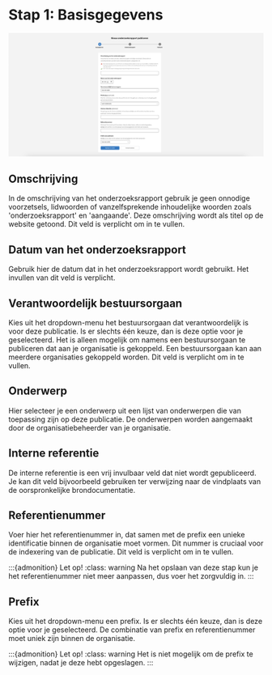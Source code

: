 # Stap 1: Basisgegevens

![Afbeelding toont de eerste stap van de uploadstraat van de balie waar alle basisgegevens van de publicatie worden ingevuld](img/onderzoeksrapport_1.png)

## Omschrijving

In de omschrijving van het onderzoeksrapport gebruik je geen onnodige voorzetsels, lidwoorden of vanzelfsprekende inhoudelijke
woorden zoals 'onderzoeksrapport' en 'aangaande'. Deze omschrijving wordt als titel op de website getoond. Dit veld is verplicht
om in te vullen.

## Datum van het onderzoeksrapport

Gebruik hier de datum dat in het onderzoeksrapport wordt gebruikt. Het invullen van dit veld is verplicht.

## Verantwoordelijk bestuursorgaan

Kies uit het dropdown-menu het bestuursorgaan dat verantwoordelijk is voor deze publicatie. Is er slechts één keuze, dan is
deze optie voor je geselecteerd. Het is alleen mogelijk om namens een bestuursorgaan te publiceren dat aan je organisatie is
gekoppeld. Een bestuursorgaan kan aan meerdere organisaties gekoppeld worden. Dit veld is verplicht om in te vullen.

## Onderwerp

Hier selecteer je een onderwerp uit een lijst van onderwerpen die van toepassing zijn op deze publicatie. De onderwerpen worden
aangemaakt door de organisatiebeheerder van je organisatie.

## Interne referentie

De interne referentie is een vrij invulbaar veld dat niet wordt gepubliceerd. Je kan dit veld bijvoorbeeld gebruiken ter verwijzing
naar de vindplaats van de oorspronkelijke brondocumentatie.

## Referentienummer

Voer hier het referentienummer in, dat samen met de prefix een unieke identificatie binnen de organisatie moet vormen. Dit nummer
is cruciaal voor de indexering van de publicatie. Dit veld is verplicht om in te vullen.

:::{admonition} Let op!
:class: warning
Na het opslaan van deze stap kun je het referentienummer niet meer aanpassen, dus voer het zorgvuldig in.
:::

## Prefix

Kies uit het dropdown-menu een prefix. Is er slechts één keuze, dan is deze optie voor je geselecteerd. De combinatie van prefix
en referentienummer moet uniek zijn binnen de organisatie.

:::{admonition} Let op!
:class: warning
Het is niet mogelijk om de prefix te wijzigen, nadat je deze hebt opgeslagen.
:::

